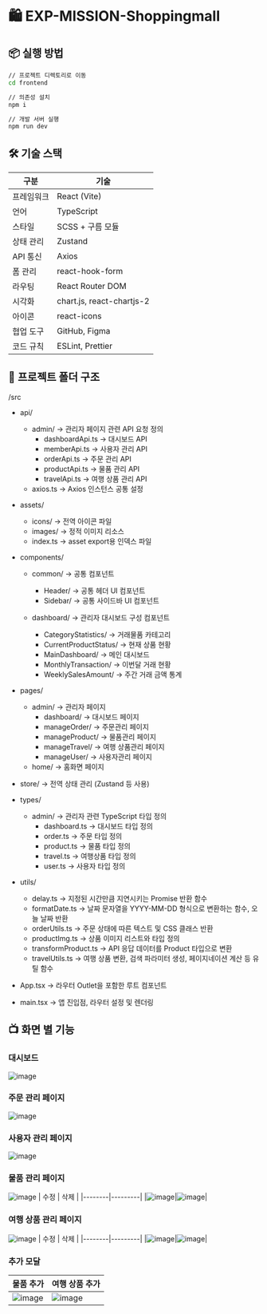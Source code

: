 # 🛍️ EXP-MISSION-Shoppingmall

## 📦 실행 방법

```bash
// 프로젝트 디렉토리로 이동
cd frontend

// 의존성 설치
npm i

// 개발 서버 실행
npm run dev
```


## 🛠️ 기술 스택

| 구분         | 기술                             |
| ------------ | -------------------------------- |
| 프레임워크    | React (Vite)                     |
| 언어         | TypeScript                       |
| 스타일       | SCSS + 구름 모듈                 |
| 상태 관리     | Zustand                          |
| API 통신     | Axios                            |
| 폼 관리      | react-hook-form                  |
| 라우팅       | React Router DOM                 |
| 시각화       | chart.js, react-chartjs-2        |
| 아이콘       | react-icons                      |
| 협업 도구     | GitHub, Figma                    |
| 코드 규칙     | ESLint, Prettier                 |



## 📁 프로젝트 폴더 구조

/src
- api/
  - admin/  → 관리자 페이지 관련 API 요청 정의
    - dashboardApi.ts  → 대시보드 API
    - memberApi.ts  → 사용자 관리 API
    - orderApi.ts  → 주문 관리 API
    - productApi.ts  → 물품 관리 API
    - travelApi.ts  → 여행 상품 관리 API
  - axios.ts  → Axios 인스턴스 공통 설정
  
- assets/
  - icons/  → 전역 아이콘 파일
  - images/  → 정적 이미지 리소스
  - index.ts  → asset export용 인덱스 파일

- components/
  - common/  → 공통 컴포넌트
    - Header/  → 공통 헤더 UI 컴포넌트
    - Sidebar/  → 공통 사이드바 UI 컴포넌트

  - dashboard/  → 관리자 대시보드 구성 컴포넌트
    - CategoryStatistics/  → 거래물품 카테고리
    - CurrentProductStatus/  → 현재 상품 현황
    - MainDashboard/  → 메인 대시보드
    - MonthlyTransaction/  → 이번달 거래 현황
    - WeeklySalesAmount/  → 주간 거래 금액 통계

- pages/
  - admin/ → 관리자 페이지
    - dashboard/  → 대시보드 페이지
    - manageOrder/  → 주문관리 페이지
    - manageProduct/  → 물품관리 페이지
    - manageTravel/  → 여행 상품관리 페이지
    - manageUser/  → 사용자관리 페이지
  - home/ → 홈화면 페이지

- store/  → 전역 상태 관리 (Zustand 등 사용)

- types/
    - admin/  → 관리자 관련 TypeScript 타입 정의
      - dashboard.ts  → 대시보드 타입 정의
      - order.ts  → 주문 타입 정의
      - product.ts  → 물품 타입 정의
      - travel.ts  → 여행상품 타입 정의
      - user.ts  → 사용자 타입 정의

- utils/
  - delay.ts  → 지정된 시간만큼 지연시키는 Promise 반환 함수
  - formatDate.ts  → 날짜 문자열을 YYYY-MM-DD 형식으로 변환하는 함수, 오늘 날짜 반환
  - orderUtils.ts  → 주문 상태에 따른 텍스트 및 CSS 클래스 반환
  - productImg.ts  → 상품 이미지 리스트와 타입 정의
  - transformProduct.ts  → API 응답 데이터를 Product 타입으로 변환
  - travelUtils.ts  → 여행 상품 변환, 검색 파라미터 생성, 페이지네이션 계산 등 유틸 함수

- App.tsx  → 라우터 Outlet을 포함한 루트 컴포넌트

- main.tsx  → 앱 진입점, 라우터 설정 및 렌더링

## 📺 화면 별 기능
### 대시보드
![image](https://github.com/user-attachments/assets/785437ff-439d-43df-9fee-408741b34283)

### 주문 관리 페이지
![image](https://github.com/user-attachments/assets/1e5f9c3c-1fce-4b3d-a173-e84987d53823)

### 사용자 관리 페이지
![image](https://github.com/user-attachments/assets/3e54bb2d-f068-4e91-9625-1637ac00f238)

### 물품 관리 페이지
![image](https://github.com/user-attachments/assets/6c17442d-43fb-4f0c-b19f-e3b9fcecff0d)
| 수정 | 삭제 |
|--------|---------|
|![image](https://github.com/user-attachments/assets/5b1c03c3-9eec-4890-bc64-6343280b75b9)|![image](https://github.com/user-attachments/assets/62a1bc5c-cc56-4a39-bcac-a997cdf06975)|

### 여행 상품 관리 페이지
![image](https://github.com/user-attachments/assets/f100ae54-5076-4ad1-8bc4-cf4f68610be8)
| 수정 | 삭제 |
|--------|---------|
|![image](https://github.com/user-attachments/assets/324e6f7e-9c05-43d5-988a-5d21c7b3bfc3)|![image](https://github.com/user-attachments/assets/71dd176b-bb0e-45b2-9eea-d431944b277d)|


### 추가 모달
| 물품 추가 | 여행 상품 추가 |
|--------|---------|
|![image](https://github.com/user-attachments/assets/a7bb3189-bcef-4396-be99-65c14011993a)|![image](https://github.com/user-attachments/assets/3110ca35-d2b5-4580-83cd-9583a9d5811b)|
